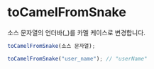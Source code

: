 # toCamelFromSnake

소스 문자열의 언더바(_)를 카멜 케이스로 변경합니다.

```ts
toCamelFromSnake(소스 문자열);
```

```ts
toCamelFromSnake("user_name"); // "userName"
```